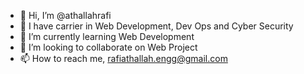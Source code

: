 - 👋 Hi, I’m @athallahrafi
- 👀 I have carrier in Web Development, Dev Ops and Cyber Security
- 🌱 I’m currently learning Web Development
- 💞️ I’m looking to collaborate on Web Project
- 📫 How to reach me, rafiathallah.engg@gmail.com

<!---
athallahrafi/athallahrafi is a ✨ special ✨ repository because its `README.md` (this file) appears on your GitHub profile.
You can click the Preview link to take a look at your changes.
--->
